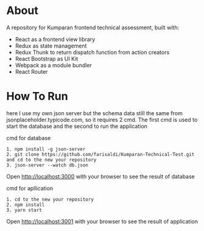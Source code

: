 # About

A repository for Kumparan frontend technical assessment, built with:

- React as a frontend view library
- Redux as state management
- Redux Thunk to return dispatch function from action creators
- React Bootstrap as UI Kit
- Webpack as a module bundler
- React Router 


# How To Run

here I use my own json server but the schema data still the same from jsonplaceholder.typicode.com, 
so it requires 2 cmd. The first cmd is used to start the database and the second to run the application

cmd for database
```
1. npm install -g json-server
2. git clone https://github.com/farisaldi/Kumparan-Technical-Test.git and cd to the new your repository
3. json-server --watch db.json 
```
Open [http://localhost:3000](http://localhost:3000) with your browser to see the result of database

cmd for apllication
```
1. cd to the new your repository
2. npm install
3. yarn start
```
Open [http://localhost:3001](http://localhost:3001) with your browser to see the result of application
